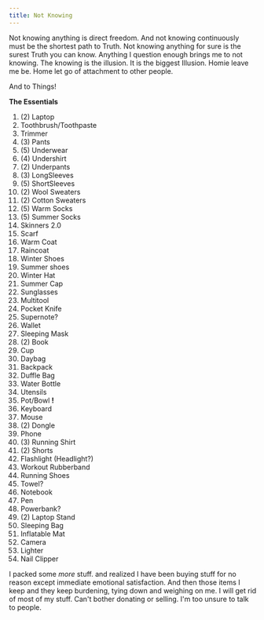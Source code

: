 ```yaml
---
title: Not Knowing
---
```


Not knowing anything is direct freedom. And not knowing continuously must be the shortest path to Truth. Not knowing anything for sure is the surest Truth you can know. Anything I question enough brings me to not knowing. The knowing is the illusion. It is the biggest Illusion.
Homie leave me be. Home let go of attachment to other people. 

And to Things! 

**The Essentials** 

1. (2) Laptop
2. Toothbrush/Toothpaste
3. Trimmer
4. (3) Pants
5. (5) Underwear
6. (4) Undershirt
7. (2) Underpants
8. (3) LongSleeves
9. (5) ShortSleeves
10. (2) Wool Sweaters
11. (2) Cotton Sweaters
12. (5) Warm Socks
13. (5) Summer Socks
14. Skinners 2.0
15. Scarf
16. Warm Coat
17. Raincoat
18. Winter Shoes
19. Summer shoes
20. Winter Hat
21. Summer Cap
22. Sunglasses 
23. Multitool
24. Pocket Knife
25. Supernote?
26. Wallet
27. Sleeping Mask
28. (2) Book
29. Cup 
30. Daybag
31. Backpack
32. Duffle Bag
33. Water Bottle 
34. Utensils
35. Pot/Bowl **!**
36. Keyboard
37. Mouse 
38. (2) Dongle
39. Phone
40. (3) Running Shirt
41. (2) Shorts 
42. Flashlight (Headlight?)
43. Workout Rubberband
44. Running Shoes
45. Towel? 
46. Notebook
47. Pen
48. Powerbank?
49. (2) Laptop Stand
50. Sleeping Bag 
51. Inflatable Mat
52. Camera
53. Lighter
54. Nail Clipper

I packed some *more* stuff. and realized I have been buying stuff for no reason except immediate emotional satisfaction. And then those items I keep and they keep burdening, tying down and weighing on me. I will get rid of most of my stuff. Can't bother donating or selling. I'm too unsure to talk to people.

